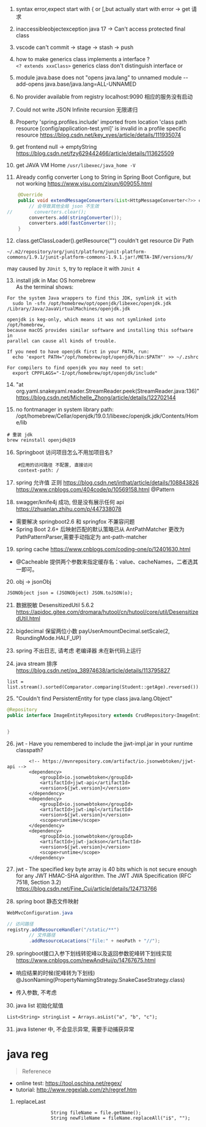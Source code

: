 1. syntax error,expect start with { or [,but actually start with error
-> get 请求

2. inaccessibleobjectexception java 17
-> Can't access protected final class

3. vscode can't commit
-> stage -> stash -> push

4. how to make generics class implements a interface ?   
`<? extends xxxClass>` generics class don't distinguish interface or   

5.  module java.base does not "opens java.lang" to unnamed module
--add-opens java.base/java.lang=ALL-UNNAMED

6. No provider available from registry localhost:9090
相应的服务没有启动

7. Could not write JSON Infinite recursion
无限递归

8. Property 'spring.profiles.include' imported from location 'class path resource [config/application-test.yml]' is invalid in a profile specific resource
https://blog.csdn.net/key_xyes/article/details/111935074

9. get frontend null -> emptyString
https://blog.csdn.net/fzy629442466/article/details/113625509

10. get JAVA VM Home
`/usr/libexec/java_home -V`

11. Already config converter Long to String in Spring Boot Configure, but not working
https://www.yisu.com/zixun/609055.html
```java
    @Override
    public void extendMessageConverters(List<HttpMessageConverter<?>> converters) {
        // 会导致其他全局 json 不生效
//        converters.clear();
        converters.add(stringConverter());
        converters.add(fastConverter());
    }
```

12. class.getClassLoader().getResource("") couldn't get resource Dir Path
```
~/.m2/repository/org/junit/platform/junit-platform-commons/1.9.1/junit-platform-commons-1.9.1.jar!/META-INF/versions/9/
```
may caused by `JUnit 5`, try to replace it with `JUnit 4`

13. install jdk in Mac OS homebrew  
As the terminal shows: 
```
For the system Java wrappers to find this JDK, symlink it with
  sudo ln -sfn /opt/homebrew/opt/openjdk/libexec/openjdk.jdk /Library/Java/JavaVirtualMachines/openjdk.jdk

openjdk is keg-only, which means it was not symlinked into /opt/homebrew,
because macOS provides similar software and installing this software in
parallel can cause all kinds of trouble.

If you need to have openjdk first in your PATH, run:
  echo 'export PATH="/opt/homebrew/opt/openjdk/bin:$PATH"' >> ~/.zshrc

For compilers to find openjdk you may need to set:
  export CPPFLAGS="-I/opt/homebrew/opt/openjdk/include"
```

14. "at org.yaml.snakeyaml.reader.StreamReader.peek(StreamReader.java:136)"
https://blog.csdn.net/Michelle_Zhong/article/details/122702144


15. no fontmanager in system library path: /opt/homebrew/Cellar/openjdk/19.0.1/libexec/openjdk.jdk/Contents/Home/lib
```
# 重装 jdk  
brew reinstall openjdk@19
```

16. Springboot 访问项目怎么不用加项目名?
```
    #应用的访问路径 不配置, 直接访问
    context-path: /
```

17. spring 允许值 正则
https://blog.csdn.net/inthat/article/details/108843826
https://www.cnblogs.com/404code/p/10569158.html
@Pattern

18. swagger/knife4j 成功, 但是没有展示任何 api
https://zhuanlan.zhihu.com/p/447338078
+ 需要解决 springboot2.6 和 springfox 不兼容问题  
+ Spring Boot 2.6+ 后映射匹配的默认策略已从 AntPathMatcher 更改为 PathPatternParser,需要手动指定为 ant-path-matcher

19. spring cache
https://www.cnblogs.com/coding-one/p/12401630.html
+ @Cacheable 提供两个参数来指定缓存名：value、cacheNames，二者选其一即可。

20. obj -> jsonObj
```
JSONObject json = (JSONObject) JSON.toJSON(o);
```

21. 数据脱敏
DesensitizedUtil 5.6.2  
https://apidoc.gitee.com/dromara/hutool/cn/hutool/core/util/DesensitizedUtil.html

22. bigdecimal 保留两位小数
payUserAmountDecimal.setScale(2, RoundingMode.HALF_UP)

23. spring 不出日志, 
请考虑 老编译器 未在新代码上运行

24. java stream 排序
https://blog.csdn.net/qq_38974638/article/details/113795827
```
list = list.stream().sorted(Comparator.comparing(Student::getAge).reversed()).collect(Collectors.toList());
```

25. "Couldn't find PersistentEntity for type class java.lang.Object"
``` java
@Repository
public interface ImageEntityRepository extends CrudRepository<ImageEntity, Long> {


}
```

26. jwt - Have you remembered to include the jjwt-impl.jar in your runtime classpath?
```
        <!-- https://mvnrepository.com/artifact/io.jsonwebtoken/jjwt-api -->
        <dependency>
            <groupId>io.jsonwebtoken</groupId>
            <artifactId>jjwt-api</artifactId>
            <version>${jwt.version}</version>
        </dependency>
        <dependency>
            <groupId>io.jsonwebtoken</groupId>
            <artifactId>jjwt-impl</artifactId>
            <version>${jwt.version}</version>
            <scope>runtime</scope>
        </dependency>
        <dependency>
            <groupId>io.jsonwebtoken</groupId>
            <artifactId>jjwt-jackson</artifactId>
            <version>${jwt.version}</version>
            <scope>runtime</scope>
        </dependency>
```

27. jwt - The specified key byte array is 40 bits which is not secure enough for any JWT HMAC-SHA algorithm.  The JWT JWA Specification (RFC 7518, Section 3.2)
https://blog.csdn.net/Fine_Cui/article/details/124713766

28. spring boot 静态文件映射
```java 
WebMvcConfiguration.java

// 访问路径
registry.addResourceHandler("/static/**")
        // 文件路径
        .addResourceLocations("file:" + neoPath + "//");

```

29. springboot接口入参下划线转驼峰以及返回参数驼峰转下划线实现
https://www.cnblogs.com/newAndHui/p/14767675.html
+ 响应结果的时候(驼峰转为下划线)
@JsonNaming(PropertyNamingStrategy.SnakeCaseStrategy.class)

+ 传入参数, 不考虑

30. java list 初始化赋值
```
List<String> stringList = Arrays.asList("a", "b", "c");
```

31. java listener 中, 不会显示异常, 需要手动捕获异常

# java reg
> Referenece
+ online test: https://tool.oschina.net/regex/
+ tutorial: http://www.regexlab.com/zh/regref.htm

1. replaceLast
```
                String fileName = file.getName();
                String newFileName = fileName.replaceAll("i$", "");
```

